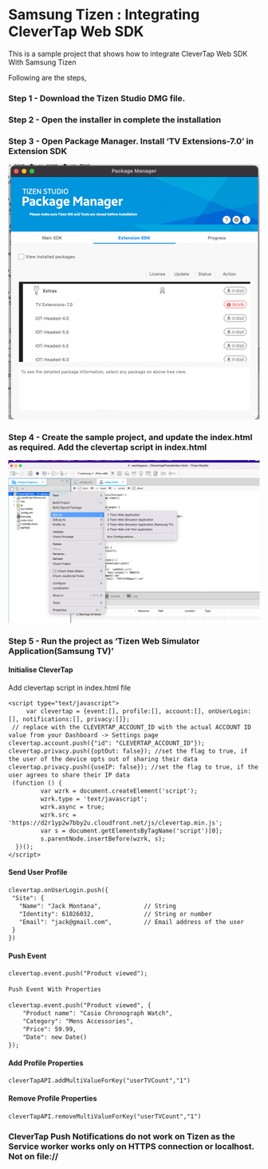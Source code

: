 # Samsung Tizen : Integrating CleverTap Web SDK
This is a sample project that shows how to integrate CleverTap Web SDK  With Samsung Tizen

Following are the steps, 

### Step 1 - Download the Tizen Studio DMG file.

### Step 2 - Open the installer in complete the installation

### Step 3 - Open Package Manager. Install ‘TV Extensions-7.0’ in Extension SDK

<p align="center">
  <img src="images/SamsungTizen_installationGuide.png"/>
</p>

### Step 4 - Create the sample project, and update the index.html as required. Add the clevertap script in index.html

<p align="center">
  <img src="images/SamsungTizen_installationGuide2.png"/>
</p>

### Step 5 - Run the project as ‘Tizen Web Simulator Application(Samsung TV)’

 

#### Initialise CleverTap 

   Add clevertap script in index.html file

```
<script type="text/javascript">
     var clevertap = {event:[], profile:[], account:[], onUserLogin:[], notifications:[], privacy:[]};
 // replace with the CLEVERTAP_ACCOUNT_ID with the actual ACCOUNT ID value from your Dashboard -> Settings page
clevertap.account.push({"id": "CLEVERTAP_ACCOUNT_ID"});
clevertap.privacy.push({optOut: false}); //set the flag to true, if the user of the device opts out of sharing their data
clevertap.privacy.push({useIP: false}); //set the flag to true, if the user agrees to share their IP data
 (function () {
         var wzrk = document.createElement('script');
         wzrk.type = 'text/javascript';
         wzrk.async = true;
         wzrk.src = 'https://d2r1yp2w7bby2u.cloudfront.net/js/clevertap.min.js';
         var s = document.getElementsByTagName('script')[0];
         s.parentNode.insertBefore(wzrk, s);
  })();
</script>
```

#### Send User Profile

```
clevertap.onUserLogin.push({
 "Site": {
   "Name": "Jack Montana",            // String
   "Identity": 61026032,              // String or number
   "Email": "jack@gmail.com",         // Email address of the user
 }
})
```

#### Push Event

```
clevertap.event.push("Product viewed");

Push Event With Properties

clevertap.event.push("Product viewed", {
    "Product name": "Casio Chronograph Watch",
    "Category": "Mens Accessories",
    "Price": 59.99,
    "Date": new Date()
});
```

#### Add Profile Properties

```
cleverTapAPI.addMultiValueForKey("userTVCount","1")
```

#### Remove Profile Properties

```
cleverTapAPI.removeMultiValueForKey("userTVCount","1")
```


### CleverTap Push Notifications do not work on Tizen as the Service worker works only on HTTPS connection or localhost. Not on file://
